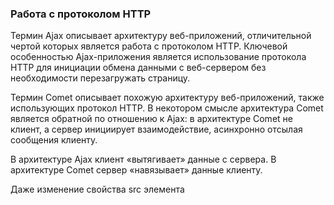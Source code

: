 ### Работа с протоколом HTTP
Термин Ajax описывает архитектуру веб-приложений, отличительной чертой которых является работа с протоколом HTTP. Ключевой особенностью Ajax-приложения является использование протокола HTTP для инициации обмена данными с веб-сервером без необходимости перезагружать страницу.

Термин Comet описывает похожую архитектуру веб-приложений, также использующих протокол HTTP. В некотором смысле
архитектура Comet является обратной по отношению к Ajax: в архитектуре Comet не клиент, а сервер инициирует
взаимодействие, асинхронно отсылая сообщения клиенту.

В архитектуре Ajax клиент «вытягивает» данные с сервера. В архитектуре Comet сервер «навязывает» данные клиенту.

Даже изменение свойства src элемента <script> может использоваться для инициирования HTTP-запроса GET. Использование
элементов <script> для работы с протоколом HTTP выглядит особенно привлекательно, потому что они не являются субъектами политики общего происхождения и могут использоваться для взаимодействий с разными серверами.

### Использование объекта XMLHttpRequest
Прикладной интерфейс к протоколу HTTP в броузерах определяется в виде класса XMLHttpRequest. Объект XMLHttpRequest не является прикладным интерфейсом уровня протокола, он обеспечивает прикладной интерфейс уровня броузера. Броузер сам заботится о cookies, переадресации, кэшировании и прокси-серверах, а вам достаточно позаботиться только о запросах и ответах.  Каждый экземпляр этого класса представляет единственную пару запрос/ответ, а свойства и методы объекта позволяют определять параметры запроса и извлекать данные из ответа.

HTTP-запрос состоит из четырех частей:
  • метод HTTP-запроса или тип «операции»
  • запрашиваемый URL-адрес
  • необязательные заголовки запроса, которые могут включать информацию для аутентификации
  • необязательное тело запроса

                                var request = new XMLHttpRequest();
                                request.open(
                                    "GET", // Запрос типа HTTP GET 
                                    "data.csv" // на получение содержимого по этому URL-адресу
                                );
                                request.setRequestHeader("Content-Type", "text/plain"); // установка заголовка
                                request.send(null); // передача тела запроса

HTTP-ответ, возвращаемый сервером, состоит из трех частей:
  • числовое и текстовое значение, определяющее код состояния, свидетельствующий об успехе или об ошибке
  • набор заголовков ответа
  • тело ответа

Чтобы определить момент получения ответа, необходимо обрабатывать событие «readystatechange» (или событие «progress»,
определяемое новой спецификацией «XHR2»), возбуждаемое в объекте XMLHttpRequest.

Свойство readyState – это целочисленное значение, определяющее код состояния HTTP-запроса;

                               Константа          Значение                   Смысл
                                UNSENT                0          Метод open() еще не был вызван
                                OPENED                1              Метод open() был вызван
                            HEADERS_RECEIVED          2              Были получены заголовки
                                LOADING               3              Идет прием тела ответа
                                 DONE                 4              Прием ответа завершен

Чтобы обрабатывать события «readystatechange», нужно присвоить функцию обработчика события свойству onreadystatechange объекта XMLHttpRequest.

overrideMimeType() - с его помощью можно определить MIME-тип ответа сервера, лучше подходящий для веб-приложения,
чем возвращаемый сервером.

### События, возникающие в ходе выполнения HTTP-запроса
Раньше для определения момента завершения HTTP-запроса использовалось событие «readystatechange». Проект спецификации
«XHR2» определяет более удобный набор событий. В этой новой модели событий объект XMLHttpRequest генерирует различные
типы событий на разных этапах выполнения запроса, благодаря чему отпадает необходимость проверять значение свойства
readyState.

Когда вызывается метод send(), один раз возбуждается событие «loadstart». В ходе загрузки ответа сервера объект
XMLHttpRequest возбуждает серию событий «progress», обычно каждые 50 миллисекунд или около того, которые можно
использовать для обратной связи с пользователем, чтобы информировать его о ходе выполнения запроса. Если запрос
завершается очень быстро, событие «progress» может и не возбуждаться. По завершении запроса возбуждается событие
«load».

Существуют три разные ситуации, когда HTTP-запрос оканчивается неудачей, которым соответствуют три события:
 * Если предельное время ожидания ответа истекло, генерируется событие «timeout».
 * Если выполнение запроса было прервано, генерируется событие «abort».
 * Если выполнению запроса могут препятствовать другие ошибки в сети, генерируется событие «error».

                                        var oReq = new XMLHttpRequest();

                                        oReq.addEventListener("progress", updateProgress, false);
                                        oReq.addEventListener("load", transferComplete, false);
                                        oReq.addEventListener("error", transferFailed, false);
                                        oReq.addEventListener("abort", transferCanceled, false);

                                        oReq.open();

Определяя наличие этих свойств, можно даже проверить поддержку соответствующих событий в броузере:

                                        if ("onprogress" in (new XMLHttpRequest())) {
                                            // События, возникающие в ходе выполнения
                                            // запроса, поддерживаются
                                        }

Объект события, связанный с этими событиями, возникающими в ходе выполнения запроса, в дополнение к свойствам
обычного объекта Event, добавляет три полезных свойства:
 * loaded - определяет количество байтов, переданных к моменту возбуждения события.
 * total - содержит общий объем (в байтах) загружаемых данных.
 * lengthComputable - содержит значение true, если общий объем содержимого известен, и false – в противном случае.

                                        request.onprogress = function(event) {
                                            if (e.lengthComputable) {
                                                var res = 100 * event.loaded / event.total;
                                                progress.innerHTML = Math.round(res) + "% Выполнено";
                                            }
                                        }

### Прерывание запросов и предельное время ожидания
Выполнение HTTP-запроса можно прерывать вызовом метода abort() объекта XMLHttpRequest, вызов метода abort() генерирует
событие «abort».

Основная причина для вызова метода abort() – появление необходимости отменить запрос, превышение предельного времени
ожидания или если ответ становится ненужным. Допустим, что объект XMLHttpRequest используется для запроса подсказки
в механизме автодополнения для текстового поля ввода. Если пользователь успеет ввести в поле новый символ еще до того,
как подсказка будет получена с сервера, надобность в этой подсказке отпадает и запрос можно прервать.

Спецификация «XHR2» определяет свойство timeout, в котором указывается промежуток времени в миллисекундах, после
которого запрос автоматически будет прерван, а также определяет событие «timeout», которое должно генерироваться
(вместо события «abort») по истечении установленного промежутка времени.

### Выполнение HTTP-запросов с помощью <script>: JSONP
Элемент <script> можно использовать в качестве Ajax-транспорта: если создать тег <script src>, то при добавлении в документ, броузер сгенерирует HTTP-запрос, чтобы загрузить содержимое ресурса по указанному URL-адресу. В ответ сервер может прислать скрипт, содержащий нужные данные.

                                                function addScript(src) {
                                                    var elem = document.createElement("script");
                                                    elem.src = src;
                                                    document.head.appendChild(elem);
                                                }

                                                addScript('user?id=123');

Основная причина, почему элементы <script> являются удобным Ajax-транспортом, состоит в том, что они не являются
субъектами политики общего происхождения и их можно использовать для запроса данных с других серверов. Вторая причина
состоит в том, что элементы <script> автоматически декодируют (т. е. выполняют) тело ответа, содержащего данные в формате JSON. в теле ответа на HTTP-запрос возвращаются данные в формате JSON. Символ «P» означает «padding», или «prefix».

Пример работы с JSONP:
1. Вместе с запросом клиент в специальном, заранее оговорённом, параметре передаёт название функции. Обычно такой параметр называется callback. Например :

                                          addScript('user?id=123&callback=onUserData');

2. Сервер кодирует данные в JSON и оборачивает их в вызов функции, название которой получает из параметра callback:

                                          // ответ сервера
                                          onUserData({ name: "Вася", age: 25 });

Это и называется JSONP («JSON with Padding»).